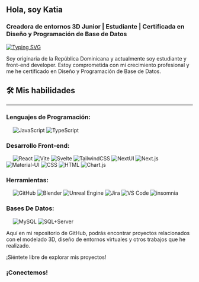 ## Hola, soy Katia

### Creadora de entornos 3D Junior | Estudiante | Certificada en Diseño y Programación de Base de Datos
[![Typing SVG](https://readme-typing-svg.herokuapp.com?font=Architects+Daughter&color=7AF79A&size=30&lines=Hola!+Soy+Katia-tsx!;Soy+estudiante+de+programación...;Certificada+en+Diseño+y+Programación+de+base+de+datos;Creadora+de+entornos+3d+Junior)](https://git.io/typing-svg)

Soy originaria de la República Dominicana y actualmente soy estudiante y front-end developer. Estoy comprometida con mi crecimiento profesional y me he certificado en Diseño y Programación de Base de Datos.

## 🛠️ Mis habilidades
-------------------
###   Lenguajes de Programación:
&emsp;
![JavaScript](https://img.shields.io/badge/-JavaScript-000?&logo=JavaScript)
![TypeScript](https://img.shields.io/badge/-TypeScript-000?&logo=TypeScript&logoColor=007ACC)

### Desarrollo Front-end:
&emsp;
![React](https://img.shields.io/badge/-React-000?&logo=React)
![Vite](https://img.shields.io/badge/-vite-000?&logo=Vite)
![Svelte](https://img.shields.io/badge/-Svelte-000?&logo=Svelte)
![TailwindCSS](https://img.shields.io/badge/-TailwindCSS-000?&logo=TailwindCSS)
![NextUI](https://img.shields.io/badge/-NextUI-000?&logo=NextUI)
![Next.js](https://img.shields.io/badge/-Next.js-000?&logo=Next.js)
![Material-UI](https://img.shields.io/badge/-Material--UI-000?&logo=Material-UI)
![CSS](https://img.shields.io/badge/-CSS-000?&logo=CSS3)
![HTML](https://img.shields.io/badge/-HTML-000?&logo=HTML5)
![Chart.js](https://img.shields.io/badge/-Chart.js-000?&logo=Chart.js)

### Herramientas:
&emsp;
![GitHub](https://img.shields.io/badge/-GitHub-000?&logo=GitHub)
![Blender](https://img.shields.io/badge/-Blender-000?&logo=Blender)
![Unreal Engine](https://img.shields.io/badge/-Unreal%20Engine-000?&logo=Unreal-Engine)
![Jira](https://img.shields.io/badge/-Jira-000?&logo=Jira)
![VS Code](https://img.shields.io/badge/-VS%20Code-000?&logo=Visual-Studio-Code)
![insomnia](https://img.shields.io/badge/-insomnia-000?&logo=insomnia)

### Bases De Datos:
&emsp;
![MySQL](https://img.shields.io/badge/-MySQL-000?&logo=MySQL)
![SQL+Server](https://img.shields.io/badge/-SQLServer-000?&logo=SQLServer)

Aquí en mi repositorio de GitHub, podrás encontrar proyectos relacionados con el modelado 3D, diseño de entornos virtuales y otros trabajos que he realizado. 

¡Siéntete libre de explorar mis proyectos!

### ¡Conectemos!
